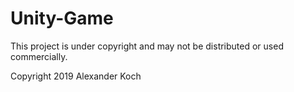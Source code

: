 # Unity-Game

This project is under copyright and may not be distributed or used commercially.

Copyright 2019 Alexander Koch